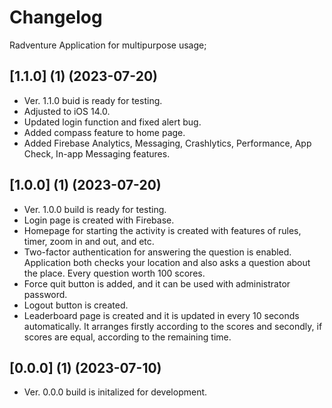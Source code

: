 # Changelog

Radventure Application for multipurpose usage;

## [1.1.0] (1) (2023-07-20)
- Ver. 1.1.0 buid is ready for testing.
- Adjusted to iOS 14.0.
- Updated login function and fixed alert bug.
- Added compass feature to home page.
- Added Firebase Analytics, Messaging, Crashlytics, Performance, App Check, In-app Messaging features. 

## [1.0.0] (1) (2023-07-20)
- Ver. 1.0.0 build is ready for testing. 
- Login page is created with Firebase.
- Homepage for starting the activity is created with features of rules, timer, zoom in and out, and etc.
- Two-factor authentication for answering the question is enabled. Application both checks your location and also asks a question about the place. Every question worth 100 scores.
- Force quit button is added, and it can be used with administrator password.
- Logout button is created.
- Leaderboard page is created and it is updated in every 10 seconds automatically. It arranges firstly according to the scores and secondly, if scores are equal, according to the remaining time.

## [0.0.0] (1) (2023-07-10)
- Ver. 0.0.0 build is initalized for development. 
